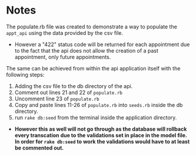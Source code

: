 # Notes

The populate.rb file was created to demonstrate a way to populate the `appt_api` using the data provided by the csv file.
- However a "422" status code will be returned for each appointment due to the fact that the api does not allow the creation of a past appointment, only future appointments.

The same can be achieved from within the api application itself with the following steps:
  1. Adding the csv file to the db directory of the api.
  2. Comment out lines 21 and 22 of `populate.rb`
  3. Uncomment line 23 of `populate.rb`
  4. Copy and paste lines 11-26 of `populate.rb` into `seeds.rb` inside the db directory.
  5. run `rake db:seed` from the terminal inside the application directory.
- **However this as well will not go through as the database will rollback every transcation due to the validations set in place in the model file. In order for `rake db:seed` to work the validations would have to at least be commented out.**